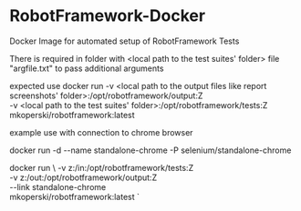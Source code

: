 # RobotFramework-Docker
Docker Image for automated setup of RobotFramework Tests




There is required  in folder with <local path to the test suites' folder> file "argfile.txt" to pass additional arguments

expected use 
docker run -v <local path to the output files like report screenshots' folder>:/opt/robotframework/output:Z\
    -v <local path to the test suites' folder>:/opt/robotframework/tests:Z\
    mkoperski/robotframework:latest

example use with connection to chrome browser



docker run -d --name standalone-chrome -P selenium/standalone-chrome

docker run \ 
    -v z:/in:/opt/robotframework/tests:Z\
    -v z:/out:/opt/robotframework/output:Z\
    --link standalone-chrome \
    mkoperski/robotframework:latest
`